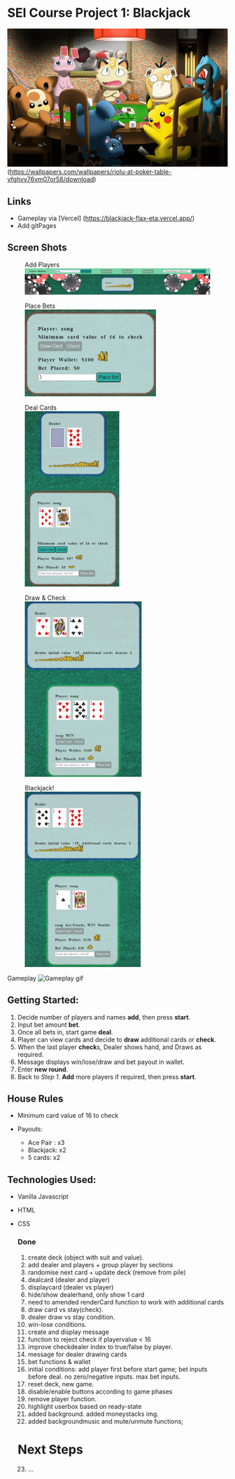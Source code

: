 # SEI Course Project 1: Blackjack

![Blackjack](css/pokemonpokertable.jpg)
(https://wallpapers.com/wallpapers/riolu-at-poker-table-vfghvv76vm07or58/download)

## Links

- Gameplay via [Vercel] (https://blackjack-flax-eta.vercel.app/)
- Add gitPages

## Screen Shots

<figure>
	<figcaption>Add Players</figcaption>
	<img src="css/Add.png" alt="Add Player" width="700">
</figure>
<figure>
	<figcaption>Place Bets</figcaption>
	<img src="css/Bet.png" alt="Place Bets" style="display: inline-block; width: 300px; height: auto; margin-right: 20px;">
</figure>
<figure>
	<figcaption>Deal Cards</figcaption>
	<img src="css/CardsDealt.png" alt="Deal Cards" style="display: inline-block; width: auto; height: 400px; margin-right: 20px;">
</figure>
<figure>
	<figcaption>Draw & Check</figcaption>
	<img src="css/Draw&Checked.png" alt="Draw & Check" style="display: inline-block; width: auto; height: 400px; margin-right: 20px;">
</figure>
<figure>
	<figcaption>Blackjack!</figcaption>
	<img src="css/Ace.png" alt="Blackjack" style="display: inline-block; width: auto; height: 400px; margin-right: 20px;">
</figure>

Gameplay
![Gameplay gif](css/Gameplay.gif)

## Getting Started:

1. Decide number of players and names **add**, then press **start**.
2. Input bet amount **bet**.
3. Once all bets in, start game **deal**.
4. Player can view cards and decide to **draw** additional cards or **check**.
5. When the last player **check**s, Dealer shows hand, and Draws as required.
6. Message displays win/lose/draw and bet payout in wallet.
7. Enter **new round**.
8. Back to _Step 1_. **Add** more players if required, then press **start**.

## House Rules

- Minimum card value of 16 to check
- Payouts:

  - Ace Pair : x3
  - Blackjack: x2
  - 5 cards: x2

## Technologies Used:

- Vanilla Javascript
- HTML
- CSS

  ### Done

  1.  create deck (object with suit and value).
  2.  add dealer and players + group player by sections
  3.  randomise next card + update deck (remove from pile)
  4.  dealcard (dealer and player)
  5.  displaycard (dealer vs player)
  6.  hide/show dealerhand, only show 1 card
  7.  need to amended renderCard function to work with additional cards
  8.  draw card vs stay(check).
  9.  dealer draw vs stay condition.
  10. win-lose conditions.
  11. create and display message
  12. function to reject check if playervalue < 16
  13. improve checkdealer index to true/false by player.
  14. message for dealer drawing cards
  15. bet functions & wallet
  16. initial conditions: add player first before start game; bet inputs before deal. no zero/negative inputs. max bet inputs.
  17. reset deck, new game.
  18. disable/enable buttons according to game phases
  19. remove player function.
  20. highlight userbox based on ready-state
  21. added background. added moneystacks img.
  22. added backgroundmusic and mute/unmute functions;

  # Next Steps

  23. ...
